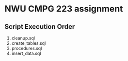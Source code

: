 # NWU CMPG 223 assignment

## Script Execution Order
1. cleanup.sql
2. create_tables.sql
3. procedures.sql
4. insert_data.sql

